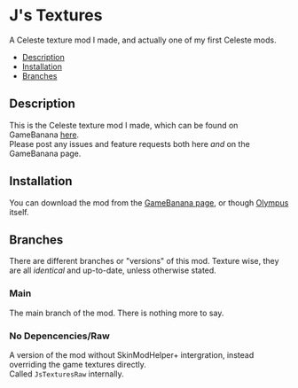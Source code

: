 # J's Textures

A Celeste texture mod I made, and actually one of my first Celeste mods.

- [Description](#description)
- [Installation](#installation)
- [Branches](#branches)
<!-- - [Contacting Me]() -->

## Description

This is the Celeste texture mod I made, which can be found on GameBanana [here](https://gamebanana.com/mods/251782).
<br>Please post any issues and feature requests both here _and_ on the GameBanana page.

## Installation

You can download the mod from the [GameBanana page](https://gamebanana.com/mods/251782), or though [Olympus](https://everest.github.io) itself.

## Branches

There are different branches or "versions" of this mod. Texture wise, they are all _identical_ and up-to-date, unless otherwise stated.

### Main

The main branch of the mod. There is nothing more to say.

### No Depencencies/Raw

A version of the mod without SkinModHelper+ intergration, instead overriding the game textures directly.
<br>Called `JsTexturesRaw` internally.
